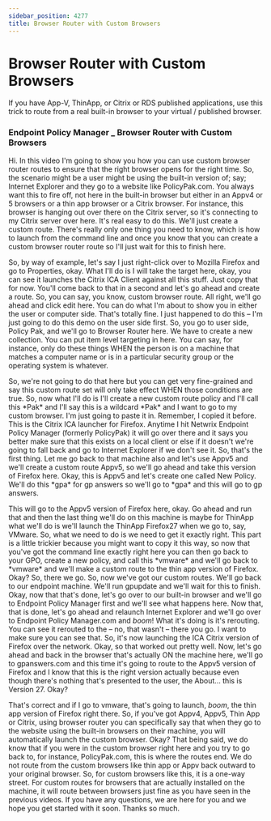 ```yaml
---
sidebar_position: 4277
title: Browser Router with Custom Browsers
---
```


# Browser Router with Custom Browsers

If you have App-V, ThinApp, or Citrix or RDS published applications, use this trick to route from a real built-in browser to your virtual / published browser.

### Endpoint Policy Manager \_ Browser Router with Custom Browsers

Hi. In this video I'm going to show you how you can use custom browser router routes to ensure that the right browser opens for the right time. So, the scenario might be a user might be using the built-in version of; say; Internet Explorer and they go to a website like PolicyPak.com. You always want this to fire off, not here in the built-in browser but either in an Appv4 or 5 browsers or a thin app browser or a Citrix browser. For instance, this browser is hanging out over there on the Citrix server, so it's connecting to my Citrix server over here. It's real easy to do this. We'll just create a custom route. There's really only one thing you need to know, which is how to launch from the command line and once you know that you can create a custom browser router route so I'll just wait for this to finish here.

So, by way of example, let's say I just right-click over to Mozilla Firefox and go to Properties, okay. What I'll do is I will take the target here, okay, you can see it launches the Citrix ICA Client against all this stuff. Just copy that for now. You'll come back to that in a second and let's go ahead and create a route. So, you can say, you know, custom browser route. All right, we'll go ahead and click edit here. You can do what I'm about to show you in either the user or computer side. That's totally fine. I just happened to do this – I'm just going to do this demo on the user side first. So, you go to user side, Policy Pak, and we'll go to Browser Router here. We have to create a new collection. You can put item level targeting in here. You can say, for instance, only do these things WHEN the person is on a machine that matches a computer name or is in a particular security group or the operating system is whatever.

So, we're not going to do that here but you can get very fine-grained and say this custom route set will only take effect WHEN those conditions are true. So, now what I'll do is I'll create a new custom route policy and I'll call this \*Pak\* and I'll say this is a wildcard \*Pak\* and I want to go to my custom browser. I'm just going to paste it in. Remember, I copied it before. This is the Citrix ICA launcher for Firefox. Anytime I hit Netwrix Endpoint Policy Manager (formerly PolicyPak) it will go over there and it says you better make sure that this exists on a local client or else if it doesn't we're going to fall back and go to Internet Explorer if we don't see it. So, that's the first thing. Let me go back to that machine also and let's use Appv5 and we'll create a custom route Appv5, so we'll go ahead and take this version of Firefox here. Okay, this is Appv5 and let's create one called New Policy. We'll do this \*gpa\* for gp answers so we'll go to \*gpa\* and this will go to gp answers.

This will go to the Appv5 version of Firefox here, okay. Go ahead and run that and then the last thing we'll do on this machine is maybe for ThinApp what we'll do is we'll launch the ThinApp Firefox27 when we go to, say, VMware. So, what we need to do is we need to get it exactly right. This part is a little trickier because you might want to copy it this way, so now that you've got the command line exactly right here you can then go back to your GPO, create a new policy, and call this \*vmware\* and we'll go back to \*vmware\* and we'll make a custom route to the thin app version of Firefox. Okay? So, there we go. So, now we've got our custom routes. We'll go back to our endpoint machine. We'll run gpupdate and we'll wait for this to finish. Okay, now that that's done, let's go over to our built-in browser and we'll go to Endpoint Policy Manager first and we'll see what happens here. Now that, that is done, let's go ahead and relaunch Internet Explorer and we'll go over to Endpoint Policy Manager.com and *boom*! What it's doing is it's rerouting. You can see it rerouted to the – no, that wasn't – there you go. I want to make sure you can see that. So, it's now launching the ICA Citrix version of Firefox over the network. Okay, so that worked out pretty well. Now, let's go ahead and back in the browser that's actually ON the machine here, we'll go to gpanswers.com and this time it's going to route to the Appv5 version of Firefox and I know that this is the right version actually because even though there's nothing that's presented to the user, the About… this is Version 27. Okay?

That's correct and if I go to vmware, that's going to launch, *boom*, the thin app version of Firefox right there. So, if you've got Appv4, Appv5, Thin App or Citrix, using browser router you can specifically say that when they go to the website using the built-in browsers on their machine, you will automatically launch the custom browser. Okay? That being said, we do know that if you were in the custom browser right here and you try to go back to, for instance, PolicyPak.com, this is where the routes end. We do not route from the custom browsers like thin app or Appv back outward to your original browser. So, for custom browsers like this, it is a one-way street. For custom routes for browsers that are actually installed on the machine, it will route between browsers just fine as you have seen in the previous videos. If you have any questions, we are here for you and we hope you get started with it soon. Thanks so much.